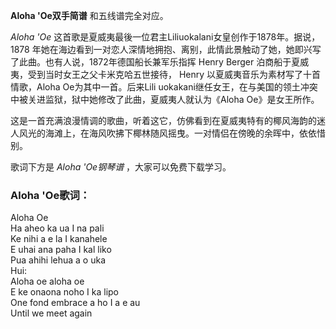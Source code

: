

**Aloha 'Oe双手简谱** 和五线谱完全对应。

_Aloha 'Oe_ 这首歌是夏威夷最後一位君主Liliuokalani女皇创作于1878年。据说，1878
年她在海边看到一对恋人深情地拥抱、离别，此情此景触动了她，她即兴写了此曲。也有人说，1872年德国船长兼军乐指挥 Henry Berger
泊商船于夏威夷，受到当时女王之父卡米克哈五世接待， Henry 以夏威夷音乐为素材写了十首情歌，Aloha Oe为其中一首。后来Lili
uokakani继任女王，在与美国的领土冲突中被关进监狱，狱中她修改了此曲，夏威夷人就认为《Aloha Oe》是女王所作。

这是一首充满浪漫情调的歌曲，听着这它，仿佛看到在夏威夷特有的椰风海韵的迷人风光的海滩上，在海风吹拂下椰林随风摇曳。一对情侣在傍晚的余晖中，依依惜别。

歌词下方是 _Aloha 'Oe钢琴谱_ ，大家可以免费下载学习。

### Aloha 'Oe歌词：

Aloha Oe  
Ha aheo ka ua I na pali  
Ke nihi a e la I kanahele  
E uhai ana paha I kal liko  
Pua ahihi lehua a o uka  
Hui:  
Aloha oe aloha oe  
E ke onaona noho I ka lipo  
One fond embrace a ho I a e au  
Until we meet again

